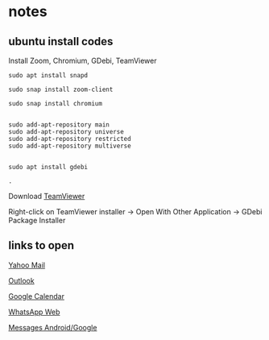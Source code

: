# notes

## ubuntu install codes

Install Zoom, Chromium, GDebi, TeamViewer

```
sudo apt install snapd

sudo snap install zoom-client

sudo snap install chromium


sudo add-apt-repository main
sudo add-apt-repository universe
sudo add-apt-repository restricted
sudo add-apt-repository multiverse  


sudo apt install gdebi

.
```

Download <a href="https://www.teamviewer.com/en-us/download/linux/" target="_blank">TeamViewer</a>

Right-click on TeamViewer installer -> Open With Other Application -> GDebi Package Installer

## links to open

<a href="https://mail.yahoo.com" target="_blank">Yahoo Mail</a>

<a href="http://outlook.office.com" target="_blank">Outlook</a>

<a href="http://calendar.google.com" target="_blank">Google Calendar</a>

<a href="http://web.whatsapp.com" target="_blank">WhatsApp Web</a>

<a href="http://messages.google.com/web" target="_blank">Messages Android/Google</a>




